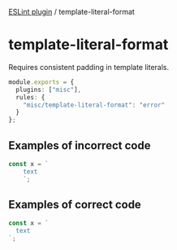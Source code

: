 [ESLint plugin](https://ilyub.github.io/eslint-plugin-misc/) / template-literal-format

# template-literal-format

Requires consistent padding in template literals.

```ts
module.exports = {
  plugins: ["misc"],
  rules: {
    "misc/template-literal-format": "error"
  }
};
```

## Examples of incorrect code

```ts
const x = `
    text
    `;
```

## Examples of correct code

```ts
const x = `
  text
`;
```
